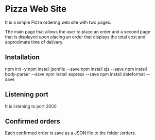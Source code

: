 Pizza  Web Site
=================

It is a simple Pizza ordering web site with two pages.

The main page that allows the user to place an order and a second page that
is displayed upon placing an order that displays the total cost and
approximate time of delivery.


## Installation

npm init -y
npm install jsonfile --save
npm install ejs --save
npm install body-parser --save
npm install express --save
npm install dateformat --save

## Listening port

It is listening to port 3000

## Confirmed orders

Each confirmed order is save as a JSON file to the folder /orders.
